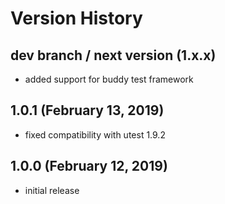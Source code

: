 # Version History

## dev branch / next version (1.x.x)

- added support for buddy test framework

## 1.0.1 (February 13, 2019)

- fixed compatibility with utest 1.9.2

## 1.0.0 (February 12, 2019)

- initial release